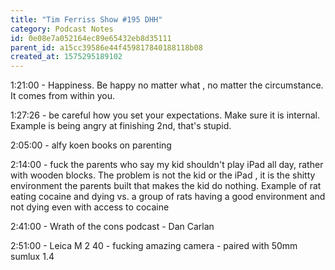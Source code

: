 ```yaml
---
title: "Tim Ferriss Show #195 DHH"
category: Podcast Notes
id: 0e08e7a052164ec89e65432eb8d35111
parent_id: a15cc39586e44f459817840188118b08
created_at: 1575295189102
---
```


1:21:00 - Happiness. Be happy no matter what , no matter the circumstance. It comes from within you.

1:27:26 - be careful how you set your expectations. Make sure it is internal. Example is being angry at finishing 2nd, that's stupid.

2:05:00 - alfy koen books on parenting

2:14:00 - fuck the parents who say my kid shouldn't play iPad all day, rather with wooden blocks. The problem is not the kid or the iPad , it is the shitty environment the parents built that makes the kid do nothing. Example of rat eating cocaine and dying vs. a group of rats having a good environment and not dying even with access to cocaine

2:41:00 - Wrath of the cons podcast - Dan Carlan

2:51:00 - Leica M 2 40 - fucking amazing camera - paired with 50mm sumlux 1.4
                